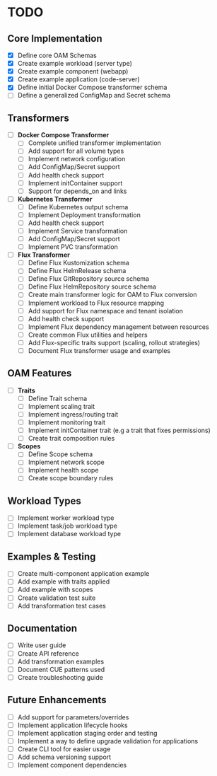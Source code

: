 # TODO

## Core Implementation

- [x] Define core OAM Schemas
- [x] Create example workload (server type)
- [x] Create example component (webapp)
- [x] Create example application (code-server)
- [x] Define initial Docker Compose transformer schema
- [ ] Define a generalized ConfigMap and Secret schema

## Transformers

- [ ] **Docker Compose Transformer**
  - [ ] Complete unified transformer implementation
  - [ ] Add support for all volume types
  - [ ] Implement network configuration
  - [ ] Add ConfigMap/Secret support
  - [ ] Add health check support
  - [ ] Implement initContainer support
  - [ ] Support for depends_on and links
- [ ] **Kubernetes Transformer**
  - [ ] Define Kubernetes output schema
  - [ ] Implement Deployment transformation
  - [ ] Add health check support
  - [ ] Implement Service transformation
  - [ ] Add ConfigMap/Secret support
  - [ ] Implement PVC transformation
- [ ] **Flux Transformer**
  - [ ] Define Flux Kustomization schema
  - [ ] Define Flux HelmRelease schema
  - [ ] Define Flux GitRepository source schema
  - [ ] Define Flux HelmRepository source schema
  - [ ] Create main transformer logic for OAM to Flux conversion
  - [ ] Implement workload to Flux resource mapping
  - [ ] Add support for Flux namespace and tenant isolation
  - [ ] Add health check support
  - [ ] Implement Flux dependency management between resources
  - [ ] Create common Flux utilities and helpers
  - [ ] Add Flux-specific traits support (scaling, rollout strategies)
  - [ ] Document Flux transformer usage and examples

## OAM Features

- [ ] **Traits**
  - [ ] Define Trait schema
  - [ ] Implement scaling trait
  - [ ] Implement ingress/routing trait
  - [ ] Implement monitoring trait
  - [ ] Implement initContainer trait (e.g a trait that fixes permissions)
  - [ ] Create trait composition rules
- [ ] **Scopes**
  - [ ] Define Scope schema
  - [ ] Implement network scope
  - [ ] Implement health scope
  - [ ] Create scope boundary rules

## Workload Types

- [ ] Implement worker workload type
- [ ] Implement task/job workload type
- [ ] Implement database workload type

## Examples & Testing

- [ ] Create multi-component application example
- [ ] Add example with traits applied
- [ ] Add example with scopes
- [ ] Create validation test suite
- [ ] Add transformation test cases

## Documentation

- [ ] Write user guide
- [ ] Create API reference
- [ ] Add transformation examples
- [ ] Document CUE patterns used
- [ ] Create troubleshooting guide

## Future Enhancements

- [ ] Add support for parameters/overrides
- [ ] Implement application lifecycle hooks
- [ ] Implement application staging order and testing
- [ ] Implement a way to define upgrade validation for applications
- [ ] Create CLI tool for easier usage
- [ ] Add schema versioning support
- [ ] Implement component dependencies
